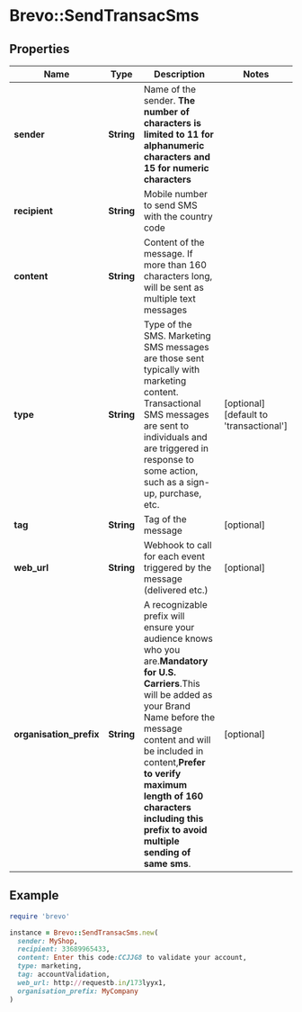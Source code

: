 # Brevo::SendTransacSms

## Properties

| Name | Type | Description | Notes |
| ---- | ---- | ----------- | ----- |
| **sender** | **String** | Name of the sender. **The number of characters is limited to 11 for alphanumeric characters and 15 for numeric characters** |  |
| **recipient** | **String** | Mobile number to send SMS with the country code |  |
| **content** | **String** | Content of the message. If more than 160 characters long, will be sent as multiple text messages |  |
| **type** | **String** | Type of the SMS. Marketing SMS messages are those sent typically with marketing content. Transactional SMS messages are sent to individuals and are triggered in response to some action, such as a sign-up, purchase, etc. | [optional][default to &#39;transactional&#39;] |
| **tag** | **String** | Tag of the message | [optional] |
| **web_url** | **String** | Webhook to call for each event triggered by the message (delivered etc.) | [optional] |
| **organisation_prefix** | **String** | A recognizable prefix will ensure your audience knows who you are.**Mandatory for U.S. Carriers**.This will be added as your Brand Name before the message content and will be included in content,**Prefer to verify maximum length of 160 characters including this prefix to avoid multiple sending of same sms**. | [optional] |

## Example

```ruby
require 'brevo'

instance = Brevo::SendTransacSms.new(
  sender: MyShop,
  recipient: 33689965433,
  content: Enter this code:CCJJG8 to validate your account,
  type: marketing,
  tag: accountValidation,
  web_url: http://requestb.in/173lyyx1,
  organisation_prefix: MyCompany
)
```

